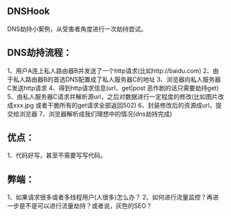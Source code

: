 ## DNSHook
DNS劫持小案例，从受害者角度进行一次劫持尝试。


## DNS劫持流程：
1、用户A连上私人路由器B并发送了一个http请求(比如http://baidu.com)
2、由于私人路由器B的首选DNS配置成了私人服务器C的地址
3、浏览器向私人服务器C发送http请求
4、得到http请求信息(url、get|post 恶作剧的话只需要劫持get)
5、由私人服务器C请求并解析源url，之后对数据进行一定程度的修改(比如图片改成xxx.jpg 或者干脆所有的get请求全部返回502)
6、封装修改后的资源成url，提交给浏览器
7、浏览器解析成我们理想中的情况(dns劫持完成)


## 优点：
1、代码好写，甚至不需要写写代码。

## 弊端：
1、如果请求很多或者多线程用户(人很多)怎么办？
2、如何进行流量监控？再进一步是不是可以进行流量劫持？或者说，灰色的SEO？
